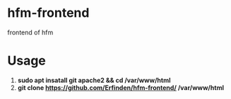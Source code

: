 # hfm-frontend
frontend of hfm 

# Usage
1. **sudo apt insatall git apache2 && cd /var/www/html**
2. **git clone https://github.com/Erfinden/hfm-frontend/ /var/www/html**


